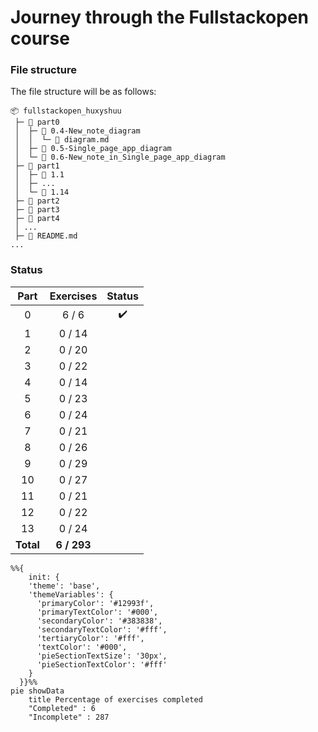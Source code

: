 # Journey through the Fullstackopen course

### File structure
The file structure will be as follows:
```
📦 fullstackopen_huxyshuu
 ├─ 📂 part0
 │  ├─ 📂 0.4-New_note_diagram
 │  │  └─ 📄 diagram.md
 │  ├─ 📂 0.5-Single_page_app_diagram
 │  └─ 📂 0.6-New_note_in_Single_page_app_diagram
 ├─ 📂 part1
 │  ├─ 📂 1.1
 │  ├─ ...
 │  └─ 📂 1.14
 ├─ 📂 part2
 ├─ 📂 part3
 ├─ 📂 part4
 │ ...
 ├─ 📄 README.md
...
```

### Status
| Part   | Exercises   | Status |
|:------:|:-----------:|:------:|
| 0      | 6 / 6       |  ✔️   |
| 1      | 0 / 14      |       |
| 2      | 0 / 20      |       |
| 3      | 0 / 22      |       |
| 4      | 0 / 14      |       |
| 5      | 0 / 23      |       |
| 6      | 0 / 24      |       |
| 7      | 0 / 21      |       |
| 8      | 0 / 26      |       |
| 9      | 0 / 29      |       |
| 10     | 0 / 27      |       |
| 11     | 0 / 21      |       |
| 12     | 0 / 22      |       |
| 13     | 0 / 24      |       |
| **Total** | **6 / 293**  |   |

```mermaid
%%{
    init: {
    'theme': 'base',
    'themeVariables': {
      'primaryColor': '#12993f',
      'primaryTextColor': '#000',
      'secondaryColor': '#383838',
      'secondaryTextColor': '#fff',
      'tertiaryColor': '#fff',
      'textColor': '#000',
      'pieSectionTextSize': '30px',
      'pieSectionTextColor': '#fff'
    }
  }}%%
pie showData
    title Percentage of exercises completed
    "Completed" : 6
    "Incomplete" : 287
```
